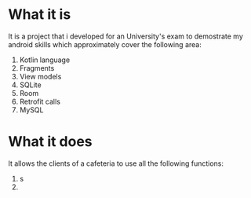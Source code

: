 # What it is
It is a project that i developed for an University's exam to demostrate my android skills which approximately cover the following area: 
1. Kotlin language
2. Fragments
3. View models
4. SQLite
5. Room
6. Retrofit calls
7. MySQL
  
# What it does
It allows the clients of a cafeteria to use all the following functions:
1. s
2. 

